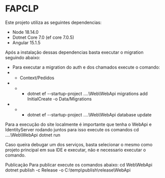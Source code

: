 # FAPCLP
Este projeto utiliza as seguintes dependencias:
* Node 18.14.0
* Dotnet Core 7.0 (ef core 7.0.5)
* Angular 15.1.5

Após a instalação dessas dependencias basta executar o migration seguindo abaixo:
* Para executar a migration do auth e dos chamados execute o comando:
* * Context/Pedidos
* * * dotnet ef --startup-project ..\..\Web\WebApi migrations add InitialCreate -o Data/Migrations	
* * * dotnet ef --startup-project ..\..\Web\WebApi database update  

Para a execução do site localmente é importante que tenha o WebApi e IdentityServer rodando juntos para isso execute os comandos
cd ..\..\Web\WebApi
dotnet run 

Caso queira debugar um dos serviços, basta selecionar o mesmo como projeto principal em sua IDE e executar, não e necessario executar o comando.

Publicação
Para publicar execute os comandos abaixo:
cd  Web\WebApi
dotnet publish -c Release -o C:\temp\publish\release\WebApi
